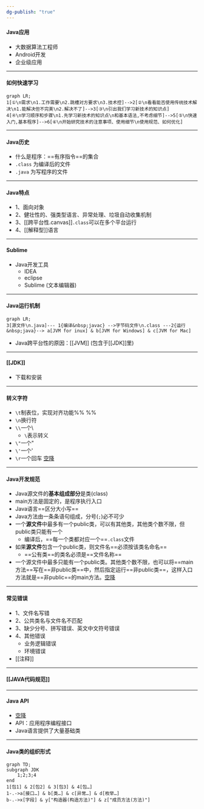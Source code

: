 ```yaml
---
dg-publish: "true"
---
```

#### Java应用
- 大数据算法工程师
- Android开发
- 企业级应用
---
#### 如何快速学习

```mermaid
graph LR;
1[①\n需求\n1.工作需要\n2.跳槽对方要求\n3.技术控]-->2[②\n看看能否使用传统技术解决\n1.能解决但不完美\n2.解决不了]-->3[③\n引出我们学习新技术的知识点]
4[④\n学习顺序和步骤\n1.先学习新技术的知识点\n和基本语法,不考虑细节]-->5[⑤\n快速入门,基本程序]-->6[⑥\n开始研究技术的注意事项、使用细节\n使用规范、如何优化]
```

---
#### Java历史
- 什么是程序：==有序指令==的集合
- `.class` 为编译后的文件
- `.java` 为写程序的文件
---
#### Java特点
- 1、面向对象
- 2、健壮性的、强类型语言、异常处理、垃圾自动收集机制
- 3、[[跨平台性.canvas]]`.class`可以在多个平台运行
- 4、[[解释型]]语言
---
#### Sublime
- Java开发工具
	- IDEA
	- eclipse
	- Sublime (文本编辑器)
---
#### Java运行机制
```mermaid
graph LR;
3[源文件\n.java]--- 1{编译&nbsp;javac} -->字节码文件\n.class ---2{运行&nbsp;java}--> a[JVM for inux] & b[JVM for Windows] & c[JVM for Mac]

```
- Java跨平台性的原因：[[JVM]] (包含于[[JDK]]里)
---
#### [[JDK]] 
- 下载和安装
---
#### 转义字符
- `\t`制表位，实现对齐功能%%  %%
- `\n`换行符
- `\\`一个\
	- `\`表示转义
- `\"`一个"
- `\'`一个'
- `\r`一个回车 [空降](https://www.bilibili.com/video/BV1fh411y7R8?t=843.3&p=21) 
---
#### Java开发规范
- Java源文件的**基本组成部分**是类(class)
- main方法是固定的，是程序执行入口
- Java语言==区分大小写==
- Java方法由一条条语句组成，分号(`;`)必不可少
- 一个**源文件**中最多有一个public类，可以有其他类，其他类个数不限，但public类只能有一个
	- 编译后，==每一个类都对应一个==`.class`文件
- 如果**源文件**包含一个public类，则文件名==必须按该类名命名== 
	- ==公有类==的类名必须是==文件名称==
- 一个源文件中最多只能有一个public类。其他类个数不限，也可以将==main方法==写在==非public类==中，然后指定运行==非public类==，这样入口方法就是==非public==的main方法。[空降](https://www.bilibili.com/video/BV1fh411y7R8?t=656.3&p=19) 
---
#### 常见错误
- 1、文件名写错
- 2、公共类名与文件名不匹配
- 3、缺少分号、拼写错误、英文中文符号错误
- 4、其他错误
	- 业务逻辑错误
	- 环境错误
- [[注释]] 
---
#### [[JAVA代码规范]]
---
#### Java API
- [空降](https://www.bilibili.com/video/BV1fh411y7R8?t=250.9&p=46) 
- API：应用程序编程接口
- Java语言提供了大量基础类
---
#### Java类的组织形式
```mermaid
graph TD;
subgraph JDK
	1;2;3;4
end
1[包1] & 2[包2] & 3[包3] & 4[包…]
1-.->a[接口…] & b[类…] & c[异常…] & d[枚举…]
b-.->x[字段] & y["构造器(构造方法)"] & z["成员方法(方法)"]
```
